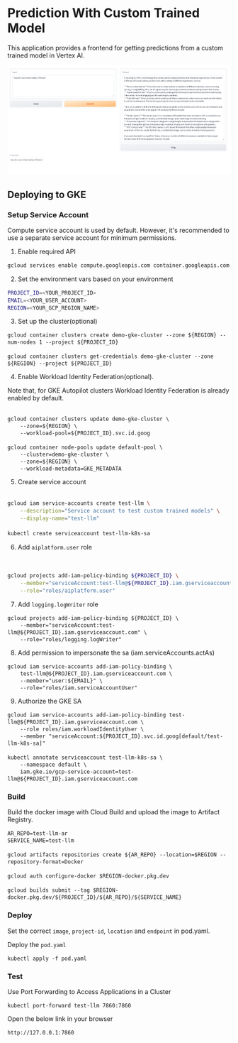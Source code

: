 # Prediction With Custom Trained Model

This application provides a frontend for getting predictions from a custom
trained model in Vertex AI.

![LLM Text demo](images/fe.png)

## Deploying to GKE

### Setup Service Account

Compute service account is used by default. However, it's recommended to
use a separate service account for minimum permissions.

1. Enable required API

```bash
gcloud services enable compute.googleapis.com container.googleapis.com
```

2. Set the environment vars based on your environment

```bash
PROJECT_ID=<YOUR_PROJECT_ID>
EMAIL=<YOUR_USER_ACCOUNT>
REGION=<YOUR_GCP_REGION_NAME>
```

3. Set up the cluster(optional)

```shell
gcloud container clusters create demo-gke-cluster --zone ${REGION} --num-nodes 1 --project ${PROJECT_ID}

gcloud container clusters get-credentials demo-gke-cluster --zone ${REGION} --project ${PROJECT_ID}
```

4. Enable Workload Identity Federation(optional).

Note that, for GKE Autopilot clusters Workload Identity Federation is already enabled by default.

```shell

gcloud container clusters update demo-gke-cluster \
    --zone=${REGION} \
    --workload-pool=${PROJECT_ID}.svc.id.goog

gcloud container node-pools update default-pool \
    --cluster=demo-gke-cluster \
    --zone=${REGION} \
    --workload-metadata=GKE_METADATA
```

5. Create service account

```bash

gcloud iam service-accounts create test-llm \
    --description="Service account to test custom trained models" \
    --display-name="test-llm"
    
kubectl create serviceaccount test-llm-k8s-sa
```

6. Add `aiplatform.user` role

```bash


gcloud projects add-iam-policy-binding ${PROJECT_ID} \
    --member="serviceAccount:test-llm@${PROJECT_ID}.iam.gserviceaccount.com" \
    --role="roles/aiplatform.user"
```

7. Add `logging.logWriter` role

```shell
gcloud projects add-iam-policy-binding ${PROJECT_ID} \
    --member="serviceAccount:test-llm@${PROJECT_ID}.iam.gserviceaccount.com" \
    --role="roles/logging.logWriter"
```

8. Add permission to impersonate the sa (iam.serviceAccounts.actAs)

```shell
gcloud iam service-accounts add-iam-policy-binding \
    test-llm@${PROJECT_ID}.iam.gserviceaccount.com \
    --member="user:${EMAIL}" \
    --role="roles/iam.serviceAccountUser"
```

9. Authorize the GKE SA

```shell
gcloud iam service-accounts add-iam-policy-binding test-llm@${PROJECT_ID}.iam.gserviceaccount.com \
    --role roles/iam.workloadIdentityUser \
    --member "serviceAccount:${PROJECT_ID}.svc.id.goog[default/test-llm-k8s-sa]"

kubectl annotate serviceaccount test-llm-k8s-sa \
    --namespace default \
    iam.gke.io/gcp-service-account=test-llm@${PROJECT_ID}.iam.gserviceaccount.com
```

### Build

Build the docker image with Cloud Build and upload the image to Artifact
Registry.

```shell
AR_REPO=test-llm-ar
SERVICE_NAME=test-llm

gcloud artifacts repositories create ${AR_REPO} --location=$REGION --repository-format=Docker

gcloud auth configure-docker $REGION-docker.pkg.dev

gcloud builds submit --tag $REGION-docker.pkg.dev/${PROJECT_ID}/${AR_REPO}/${SERVICE_NAME}
```

### Deploy

Set the correct `image`, `project-id`, `location` and `endpoint` in pod.yaml.

Deploy the `pod.yaml`

```shell
kubectl apply -f pod.yaml
```

### Test

Use Port Forwarding to Access Applications in a Cluster

```shell
kubectl port-forward test-llm 7860:7860
```

Open the below link in your browser

```
http://127.0.0.1:7860
```
